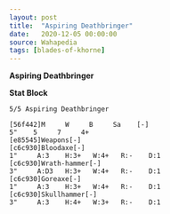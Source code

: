 ```yaml
---
layout: post
title:  "Aspiring Deathbringer"
date:   2020-12-05 00:00:00
source: Wahapedia
tags: [blades-of-khorne]
---
```


**Aspiring Deathbringer**

**Stat Block**
```
5/5 Aspiring Deathbringer
```

```
[56f442]M     W     B     Sa    [-]
5"    5     7     4+    
[e85545]Weapons[-]
[c6c930]Bloodaxe[-]
1"     A:3    H:3+   W:4+   R:-    D:1   
[c6c930]Wrath-hammer[-]
3"     A:D3   H:3+   W:4+   R:-    D:1   
[c6c930]Goreaxe[-]
1"     A:3    H:3+   W:4+   R:-    D:1   
[c6c930]Skullhammer[-]
3"     A:3    H:4+   W:3+   R:-    D:1   
```
    